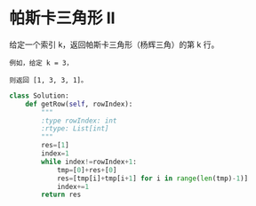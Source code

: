 # 帕斯卡三角形 II

给定一个索引 k，返回帕斯卡三角形（杨辉三角）的第 k 行。

```
例如，给定 k = 3，

则返回 [1, 3, 3, 1]。
```

```py
class Solution:
    def getRow(self, rowIndex):
        """
        :type rowIndex: int
        :rtype: List[int]
        """
        res=[1]
        index=1
        while index!=rowIndex+1:
            tmp=[0]+res+[0]
            res=[tmp[i]+tmp[i+1] for i in range(len(tmp)-1)]
            index+=1
        return res
```
